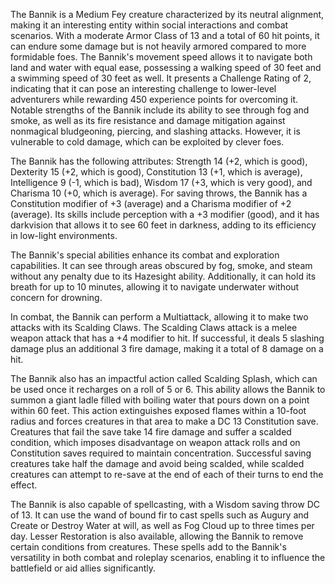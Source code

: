The Bannik is a Medium Fey creature characterized by its neutral alignment, making it an interesting entity within social interactions and combat scenarios. With a moderate Armor Class of 13 and a total of 60 hit points, it can endure some damage but is not heavily armored compared to more formidable foes. The Bannik's movement speed allows it to navigate both land and water with equal ease, possessing a walking speed of 30 feet and a swimming speed of 30 feet as well. It presents a Challenge Rating of 2, indicating that it can pose an interesting challenge to lower-level adventurers while rewarding 450 experience points for overcoming it. Notable strengths of the Bannik include its ability to see through fog and smoke, as well as its fire resistance and damage mitigation against nonmagical bludgeoning, piercing, and slashing attacks. However, it is vulnerable to cold damage, which can be exploited by clever foes.

The Bannik has the following attributes: Strength 14 (+2, which is good), Dexterity 15 (+2, which is good), Constitution 13 (+1, which is average), Intelligence 9 (-1, which is bad), Wisdom 17 (+3, which is very good), and Charisma 10 (+0, which is average). For saving throws, the Bannik has a Constitution modifier of +3 (average) and a Charisma modifier of +2 (average). Its skills include perception with a +3 modifier (good), and it has darkvision that allows it to see 60 feet in darkness, adding to its efficiency in low-light environments.

The Bannik's special abilities enhance its combat and exploration capabilities. It can see through areas obscured by fog, smoke, and steam without any penalty due to its Hazesight ability. Additionally, it can hold its breath for up to 10 minutes, allowing it to navigate underwater without concern for drowning.

In combat, the Bannik can perform a Multiattack, allowing it to make two attacks with its Scalding Claws. The Scalding Claws attack is a melee weapon attack that has a +4 modifier to hit. If successful, it deals 5 slashing damage plus an additional 3 fire damage, making it a total of 8 damage on a hit.

The Bannik also has an impactful action called Scalding Splash, which can be used once it recharges on a roll of 5 or 6. This ability allows the Bannik to summon a giant ladle filled with boiling water that pours down on a point within 60 feet. This action extinguishes exposed flames within a 10-foot radius and forces creatures in that area to make a DC 13 Constitution save. Creatures that fail the save take 14 fire damage and suffer a scalded condition, which imposes disadvantage on weapon attack rolls and on Constitution saves required to maintain concentration. Successful saving creatures take half the damage and avoid being scalded, while scalded creatures can attempt to re-save at the end of each of their turns to end the effect.

The Bannik is also capable of spellcasting, with a Wisdom saving throw DC of 13. It can use the wand of bound fir to cast spells such as Augury and Create or Destroy Water at will, as well as Fog Cloud up to three times per day. Lesser Restoration is also available, allowing the Bannik to remove certain conditions from creatures. These spells add to the Bannik's versatility in both combat and roleplay scenarios, enabling it to influence the battlefield or aid allies significantly.